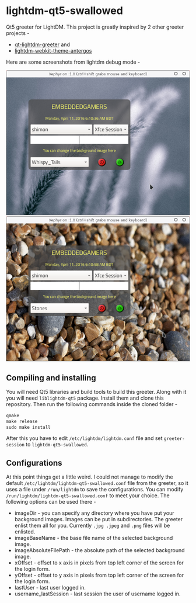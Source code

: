 # lightdm-qt5-swallowed
Qt5 greeter for LightDM. This project is greatly inspired by 2 other greeter projects - 

* [qt-lightdm-greeter](https://github.com/surlykke/qt-lightdm-greeter) and
* [lightdm-webkit-theme-antergos](https://github.com/Antergos/lightdm-webkit-theme-antergos)

Here are some screenshots from lightdm debug mode -

![Screenshot 1](screenshots/Screenshot1.png)
![Screenshot 2](screenshots/Screenshot2.png)

## Compiling and installing
You will need Qt5 libraries and build tools to build this greeter. Along with it you will need ```liblightdm-qt5``` package. Install them and clone this repository. Then run the following commands inside the cloned folder -
```
qmake 
make release
sudo make install
```
After this you have to edit ```/etc/lightdm/lightdm.conf``` file and set ```greeter-session``` to ```lightdm-qt5-swallowed```.

## Configurations 
At this point things get a little weird. I could not manage to modify the default ```/etc/lightdm/lightdm-qt5-swallowed.conf``` file from the greeter, so it uses a file under ```/run/lightdm``` to save the configurations. You can modify ```/run/lightdm/lightdm-qt5-swallowed.conf``` to meet your choice. The following options can be used there -

* imageDir - you can specify any directory where you have put your background images. Images can be put in subdirectories. The greeter enlist them all for you. Currently ```.jpg .jpeg``` and ```.png``` files will be enlisted.
* imageBaseName - the base file name of the selected background image.
* imageAbsoluteFilePath - the absolute path of the selected background image.
* xOffset - offset to x axis in pixels from top left corner of the screen for the login form.
* yOffset - offset to y axis in pixels from top left corner of the screen for the login form.
* lastUser - last user logged in.
* username_lastSession - last session the user of username logged in.

